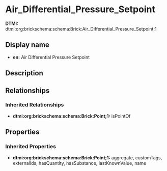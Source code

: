 # Air_Differential_Pressure_Setpoint
**DTMI:** dtmi:org:brickschema:schema:Brick:Air_Differential_Pressure_Setpoint;1
## Display name
- **en:** Air Differential Pressure Setpoint
## Description
## Relationships
### Inherited Relationships
* **dtmi:org:brickschema:schema:Brick:Point;1:** isPointOf
## Properties
### Inherited Properties
* **dtmi:org:brickschema:schema:Brick:Point;1:** aggregate, customTags, externalIds, hasQuantity, hasSubstance, lastKnownValue, name
